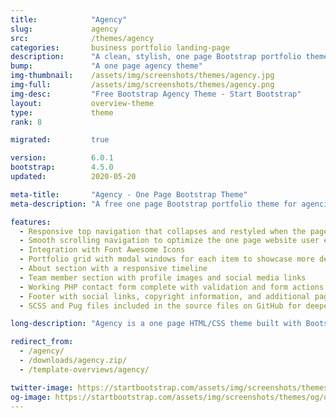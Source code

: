 ```yaml
---
title:            "Agency"
slug:             agency
src:              /themes/agency
categories:       business portfolio landing-page
description:      "A clean, stylish, one page Bootstrap portfolio theme perfect for your agency or small business"
bump:             "A one page agency theme"
img-thumbnail:    /assets/img/screenshots/themes/agency.jpg
img-full:         /assets/img/screenshots/themes/agency.png
img-desc:         "Free Bootstrap Agency Theme - Start Bootstrap"
layout:           overview-theme
type:             theme
rank: 8

migrated:         true

version:          6.0.1
bootstrap:        4.5.0
updated:          2020-05-20

meta-title:       "Agency - One Page Bootstrap Theme"
meta-description: "A free one page Bootstrap portfolio theme for agencies. All Start Bootstrap templates are free to download and open source."

features:
  - Responsive top navigation that collapses and restyled when the page is scrolled
  - Smooth scrolling navigation to optimize the one page website user experience
  - Integration with Font Awesome Icons
  - Portfolio grid with modal windows for each item to showcase more detailed content for each portfolio item
  - About section with a responsive timeline
  - Team member section with profile images and social media links
  - Working PHP contact form complete with validation and form actions - just add your email address to the included PHP file and it's ready to host!
  - Footer with social links, copyright information, and additional page links
  - SCSS and Pug files included in the source files on GitHub for deeper customization and development

long-description: "Agency is a one page HTML/CSS theme built with Bootstrap. This theme is perfect for agencies or small businesses looking to set up a simple landing page for their company. The theme can also be modified and adjusted to fit just about any purpose! Download this free Bootstrap theme now to get started!"

redirect_from:
  - /agency/
  - /downloads/agency.zip/
  - /template-overviews/agency/

twitter-image: https://startbootstrap.com/assets/img/screenshots/themes/twitter/twitter-agency.png
og-image: https://startbootstrap.com/assets/img/screenshots/themes/og/og-agency.png
---
```

